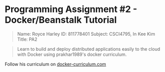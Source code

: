 Programming Assignment #2 - Docker/Beanstalk Tutorial 
===
> Name: Royce Harley
> ID: 811778401
> Subject: CSCI4795, In Kee Kim
> Title: PA2

> Learn to build and deploy distributed applications easily to the cloud with Docker using prakhar1989's docker curriculum.

Follow his curriculum on [docker-curriculum.com](https://docker-curriculum.com/)
